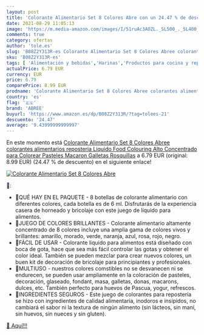 ```yaml
---
layout: post
title: 'Colorante Alimentario Set 8 Colores Abre con un 24.47 % de descuento'
date: 2021-08-29 11:05:13
image: 'https://m.media-amazon.com/images/I/51ruAc3AOZL._SL500_._SL400_.jpg'
comments: true
category: ofertas
author: 'tole.es'
slug: 'B08Z2Y313R-es Colorante Alimentario Set 8 Colores Abree colorantes...'
sku: 'B08Z2Y313R-es'
tags: [ 'Alimentación y bebidas','Harinas','Productos para cocina y repostería','abree','colorear', ]
actualPrice: 6.79 EUR
currency: EUR
price: 6.79
comparePrice: 8.99 EUR
prodname: 'Colorante Alimentario Set 8 Colores Abree colorantes alimentarios reposteria Liquido Food Colouring Alto Concentrado para Colorear Pasteles Macaron Galletas Rosquillas'
country: 'es'
flag: '🇪🇸'
brand: 'ABREE'
buyurl: 'https://www.amazon.es/dp/B08Z2Y313R/?tag=tolees-21'
descuento: '24.47'
average: '9.43999999999997'
---
```


En este momento está [Colorante Alimentario Set 8 Colores Abree colorantes alimentarios reposteria Liquido Food Colouring Alto Concentrado para Colorear Pasteles Macaron Galletas Rosquillas](https://www.amazon.es/dp/B08Z2Y313R/?tag=tolees-21) a 6.79 EUR (original: 8.99 EUR) (24.47 %  de descuento) en el siguiente enlace!

[![Colorante Alimentario Set 8 Colores Abre](https://m.media-amazon.com/images/I/51ruAc3AOZL._SL500_._SL400_.jpg)](https://www.amazon.es/dp/B08Z2Y313R/?tag=tolees-21)

🔎:

- 🍰QUÉ HAY EN EL PAQUETE - 8 botellas de colorante alimentario con diferentes colores, cada botella es de 6 ml. Disfrutarás de la experiencia casera de horneado y bricolaje con este juego de liquido para alimentos.
- 🍰JUEGO DE COLORES BRILLANTES - Colorante alimentario altamente concentrado de 8 colores incluye una amplia gama de colores vivos y brillantes: amarillo, morado, verde, naranja, azul, rosa, rojo, negro.
- 🍰FÁCIL DE USAR - Colorante liquido para alimentos está diseñado con boca de gota, hace que sea más fácil controlar las gotas y obtener el color ideal. También se pueden mezclar para crear nuevos colores, un buen kit de decoración de bricolaje para principiantes y profesionales.
- 🍰MULTIUSO - nuestros colores comstibles no se desvanecen ni se endurecen, se pueden usar ampliamente en la coloración de pasteles, decoración, glaseado, fondant, masa, galletas, donas, macarons, dulces, etc. También perfecto para huevos de Pascua, yogur, refrescos.
- 🍰INGREDIENTES SEGUROS - Este juego de colorantes para repostería se hizo con ingredientes de calidad alimentaria, inodoros e insípidos, no cambiará el sabor ni la textura de ningún alimento (sin lácteos, sin maní, sin huevos, sin nueces y sin gluten).

[🛒 Aquí!!!](https://www.amazon.es/dp/B08Z2Y313R/?tag=tolees-21)

